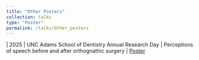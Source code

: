 ```yaml
---
title: "Other Posters"
collection: talks
type: "Poster"
permalink: /talks/Other_posters
---
```


| 2025 | UNC Adams School of Dentistry Annual Research Day | Perceptions of speech before and after orthognathic surgery | [Poster]()

